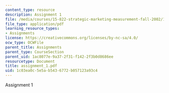 ```yaml
---
content_type: resource
description: Assignment 1
file: /media/courses/15-822-strategic-marketing-measurement-fall-2002/1c03ea0c5e5ab5436772b057123a93c4_assignment_1.pdf
file_type: application/pdf
learning_resource_types:
- Assignments
license: https://creativecommons.org/licenses/by-nc-sa/4.0/
ocw_type: OCWFile
parent_title: Assignments
parent_type: CourseSection
parent_uid: 1ac8077e-9a37-2f31-f142-2f3b0d8686ee
resourcetype: Document
title: assignment_1.pdf
uid: 1c03ea0c-5e5a-b543-6772-b057123a93c4
---
```

Assignment 1